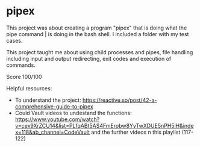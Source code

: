 # pipex

This project was about creating a program "pipex" that is doing what the pipe command | is doing in the bash shell.
I included a folder with my test cases.

This project taught me about using child processes and pipes, file handling including input and output redirecting, exit codes and execution of commands.

Score 100/100

Helpful resources:
- To understand the project: https://reactive.so/post/42-a-comprehensive-guide-to-pipex
- Could Vault videos to undestand the functions: https://www.youtube.com/watch?v=cex9XrZCU14&list=PLfqABt5AS4FmErobw8YyTwXDUE5nPH5lH&index=118&ab_channel=CodeVault and the further videos n this playlist (117-122)
  

